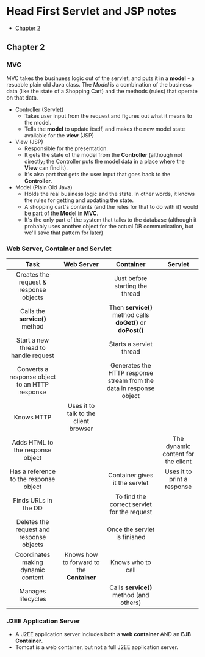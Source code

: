 Head First Servlet and JSP notes
==========================
* [Chapter 2](#chapter-2)

## Chapter 2 
### MVC
MVC takes the businuess logic out of the servlet, and puts it in a **model** - a resuable plain old Java class. The *Model* is a combination
of the business data (like the state of a Shopping Cart) and the methods (rules) that operate on that data.
- Controller (Servlet)
  - Takes user input from the request and figures out what it means to the model.
  - Tells the **model** to update itself, and makes the new model state available for the **view** (JSP)
- View (JSP)
  - Responsible for the presentation. 
  - It gets the state of the model from the **Controller** (although not directly; the Controller puts the model data in a place where the
  **View** can find it).
  - It's also part that gets the user input that goes back to the **Controller**.
- Model (Plain Old Java)
  - Holds the real business logic and the state. In other words, it knows the rules for getting and updating the state.
  - A shopping cart's contents (and the rules for that to do with it) would be part of the **Model** in **MVC**.
  - It's the only part of the system that talks to the database (although it probably uses another object for the actual DB communication, but we'll save that pattern for later)

### Web Server, Container and Servlet
| Task | Web Server | Container | Servlet 
| :--------: | :-------: | :---------: | :------:
| Creates the request & response objects | | Just before starting the thread | |
| Calls the **service()** method | | Then **service()** method calls **doGet()** or **doPost()** | |
| Start a new thread to handle request | | Starts a servlet thread| |
| Converts a response object to an HTTP response | | Generates the HTTP response stream from the data in response object | 
| Knows HTTP | Uses it to talk to the client browser | | |
| Adds HTML to the response object | | | The dynamic content for the client |
| Has a reference to the response object | | Container gives it the servlet | Uses it to print a response |
| Finds URLs in the DD | | To find the correct servlet for the request | |
|Deletes the request and response objects | | Once the servlet is finished | 
| Coordinates making dynamic content | Knows how to forward to the **Container** | Knows who to call |
| Manages lifecycles | | Calls **service()** method (and others) | |

### J2EE Application Server
- A J2EE application server includes both a **web container** AND an **EJB Container**.
- Tomcat is a web container, but not a full J2EE application server.
